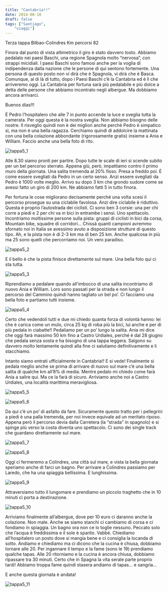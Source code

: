 ```yaml
---
title: "Cantabria!!"
date: 2014-08-10
draft: false
tags: ["Santiago",
    "viaggi"]
---
```


Terza tappa Bilbao-Colindres
Km percorsi 82

Finora dal punto di vista altimetrico il giro è stato davvero tosto. Abbiamo pedalato nei paesi Baschi, una regione Spagnola molto “nervosa”, con strappi micidiali. I paesi Baschi sono famosi anche per la voglia di indipendenza dalla nazione che le persone di qui sentono fortemente. Una persona di questo posto non vi dirà che è Spagnola, vi dirà che è Basca.
Comunque, al di là di tutto, dopo i Paesi Baschi c’è la Cantabria ed è lì che arriveremo oggi. La Cantabria per fortuna sarà più pedalabile e più dolce a detta delle persone che abbiamo incontrato negli albergue. Ma dobbiamo ancora arrivarci.

Buenos dias!!!

È Pedro l’hospitalero che alle 7 in punto accende la luce e sveglia tutta la camerata. Per oggi questa è la nostra sveglia. Non abbiamo bisogno delle nostre. Il risveglio quindi non è dei migliori anche perchè Pedro è simpatico sì, ma non è una bella ragazza.
Cerchiamo quindi di addolcire la mattinata con una bella colazione abbondante (rigorosamente gratis) insieme a Ania e William. Faccio anche una bella foto di rito.

![tappa5_1](/viaggi/Santiago2014/Foto/tappa5_1.jpeg "tappa5_1")

Alle 8.30 siamo pronti per partire. Dopo tutte le scale di ieri si scende subito per un bel percorso sterrato. Appena giù, però, impattiamo contro il primo muro della giornata. Una salita tremenda al 20% fisso. Presa a freddo poi. È come essere svegliati da Pedro in un certo senso. Anzi essere svegliati da Pedro è 1000 volte meglio. Arrivo su dopo 3 km che grondo sudore come se avessi fatto un giro di 200 km. Ne abbiamo fatti 5 in tutto finora.

Per fortuna le cose migliorano decisamente perché una volta scesi il percorso prosegue su una ciclabile favolosa. Anzi dire ciclabile è riduttivo. Questa è proprio l’autostrada dei ciclisti. Ci sono ben 3 corsie: una per chi corre a piedi e 2 per chi va in bici in entrambe i sensi. Uno spettacolo. Incontriamo moltissime persone sulla pista: gruppi di ciclisti in bici da corsa, Mountain bike, squadre di corridori… Chissà quanti campioni avremmo sfornato noi in Italia se avessimo avuto a disposizione strutture di questo tipo. Ah, e la pista non è di 2-3 km ma di ben 25 km. Anche qualcosa in più ma 25 sono quelli che percorriamo noi. Un vero paradiso.

![tappa5_2](/viaggi/Santiago2014/Foto/tappa5_2.jpeg "tappa5_2")

E il bello è che la pista finisce direttamente sul mare. Una bella foto qui ci sta tutta.

![tappa5_3](/viaggi/Santiago2014/Foto/tappa5_3.jpeg "tappa5_3")

Riprendiamo a pedalare quando all’imbocco di una salita incontriamo di nuovo Ania e William. Loro sono passati per la strada e non lungo il percorso del Cammino quindi hanno tagliato un bel po’. Ci facciamo una bella foto e partiamo tutti insieme.

![tappa5_4](/viaggi/Santiago2014/Foto/tappa5_4.jpeg "tappa5_4")

Certo che vedendoli tutti e due mi chiedo quanta forza di volontà hanno: lei che è carica come un mulo, circa 25 kg di roba più la bici, lui anche e per di più pedala in ciabatte!! Pedaliamo per un po’ lungo la salita. Ania mi dice che oggi farà massimo 50 km fino a Castro Urdiales, perché è dal 28 giugno che pedala senza sosta e ha bisogno di una tappa leggera. Salgono su davvero molto lentamente quindi alla fine ci salutiamo definitivamente e li stacchiamo.

Intanto siamo entrati ufficialmente in Cantabria!! E si vede! Finalmente si pedala meglio anche se prima di arrivare di nuovo sul mare c’è una bella salita di qualche km all’8% di media. Mentre pedalo mi chiedo come farà Ania a salire qui. Ma ce la farà di sicuro. Arriviamo anche noi a Castro Urdiales, una località marittima meravigliosa.

![tappa5_5](/viaggi/Santiago2014/Foto/tappa5_5.jpeg "tappa5_5")

![tappa5_6](/viaggi/Santiago2014/Foto/tappa5_6.jpeg "tappa5_6")

Da qui c’è un po’ di asfalto da fare. Sicuramente questo tratto per i pellegrini a piedi è una palla tremenda, per noi invece equivale ad un meritato riposo.
Appena però il percorso devia dalla Carretera (la “strada” in spagnolo) e si spinge più verso la costa diventa uno spettacolo. Ci sono dei single track che guardano direttamente sul mare.

![tappa5_7](/viaggi/Santiago2014/Foto/tappa5_7.jpeg "tappa5_7")



![tappa5_8](/viaggi/Santiago2014/Foto/tappa5_8.jpeg "tappa5_8")

Oggi ci fermeremo a Colindres, una città sul mare, e vista la bella giornata speriamo anche di farci un bagno. Per arrivare a Colindres passiamo per Laredo, che ha una spiaggia bellissima. E lunghissima.

![tappa5_9](/viaggi/Santiago2014/Foto/tappa5_9.jpeg "tappa5_9")

Attraversiamo tutto il lungomare e prendiamo un piccolo traghetto che in 10 minuti ci porta a destinazione.



![tappa5_10](/viaggi/Santiago2014/Foto/tappa5_10.jpeg "tappa5_10")

Arriviamo finalmente all’albergue, dove per 10 euro ci daranno anche la colazione. Non male.
Anche se siamo stanchi ci cambiamo di corsa e ci fondiamo in spiaggia. Un bagno ora non ce lo toglie nessuno. Peccato solo che l’acqua è freddissima e il sole è sparito. Vabbè.
Chiediamo all’hospitalero un posto dove si mangia bene e ci consiglia la locanda di sotto.
Andiamo e chiediamo ma ci dicono che la cucina è chiusa, dobbiamo tornare alle 20. Per ingannare il tempo e la fame (sono le 19) prendiamo qualche tapas. Alle 20 ritorniamo e la cucina è ancora chiusa, dobbiamo ripassare tra 30 minuti. Certo che in Spagna la vita serale parte proprio tardi! Abbiamo troppa fame quindi stasera andiamo di tapas… e sangria…

E anche questa giornata è andata!

![tappa5_11](/viaggi/Santiago2014/Foto/tappa5_11.jpeg "tappa5_11")
